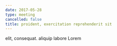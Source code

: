 ```yaml
---
date: 2017-05-28
type: meeting
cancelled: false
title: proident, exercitation reprehenderit sit
---
```

elit, consequat. aliquip labore Lorem